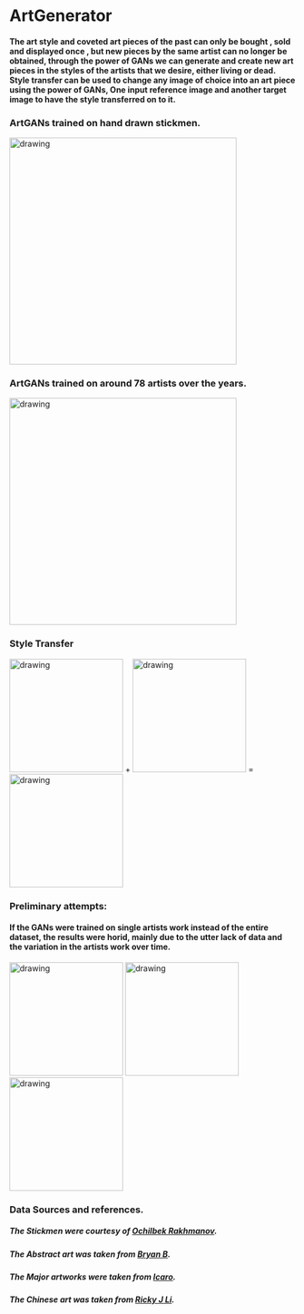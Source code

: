 # ArtGenerator
#### The art style and coveted art pieces of the past can only be bought , sold and displayed once , but new pieces by the same artist can no longer be obtained, through the power of GANs we can generate and create new art pieces in the styles of the artists that we desire, either living or dead. Style transfer can be used to change any image of choice into an art piece using the power of GANs, One input reference image and another target image to have the style transferred on to it.


### ArtGANs trained on hand drawn stickmen.
<img src="../main/generated/generated-images-0100.png" alt="drawing" width="400"/>

### ArtGANs trained on around 78 artists over the years.
<img src="../main/generated-art/generated-images-0100.png" alt="drawing" width="400"/>

### Style Transfer
<p float="left">
<img src="../main/content.jpg" alt="drawing" width="200"/>
 +
<img src="../main/style.jpg" alt="drawing" width="200"/>
 =
<img src="../main/stylized-image.png" alt="drawing" width="200"/>
</p>


### Preliminary attempts:
#### If the GANs were trained on single artists work instead of the entire dataset, the results were horid, mainly due to the utter lack of data and the variation in the artists work over time.
<p float="left">
<img src="../main/gen/generated_img_047_8.png" alt="drawing" width="200"/>
<img src="../main/gen/generated_img_069_8.png"alt="drawing" width="200"/>
<img src="../main/gen/generated_img_099_9.png" alt="drawing" width="200"/>
</p>

### Data Sources and references.
##### The Stickmen were courtesy of [Ochilbek Rakhmanov](https://www.kaggle.com/lachin007/drawaperson-handdrawn-sketches-by-children).
##### The Abstract art was taken from [Bryan B](https://www.kaggle.com/bryanb/abstract-art-gallery).
##### The Major artworks were taken from [Icaro](https://www.kaggle.com/ikarus777/best-artworks-of-all-time).
##### The Chinese art was taken from [Ricky J Li](https://www.kaggle.com/rickyjli/chinese-fine-art).
